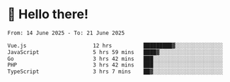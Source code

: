 # 👋 Hello there!

<!--START_SECTION:waka-->

```txt
From: 14 June 2025 - To: 21 June 2025

Vue.js                     12 hrs          █████████▓░░░░░░░░░░░░░░░   38.68 %
JavaScript                 5 hrs 59 mins   ████▓░░░░░░░░░░░░░░░░░░░░   19.32 %
Go                         3 hrs 42 mins   ███░░░░░░░░░░░░░░░░░░░░░░   11.95 %
PHP                        3 hrs 42 mins   ███░░░░░░░░░░░░░░░░░░░░░░   11.95 %
TypeScript                 3 hrs 7 mins    ██▓░░░░░░░░░░░░░░░░░░░░░░   10.07 %
```

<!--END_SECTION:waka-->
